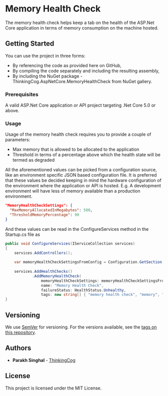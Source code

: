# Memory Health Check
The memory health check helps keep a tab on the health of the ASP.Net Core application in terms of memory consumption on the machine hosted.

## Getting Started
You can use the project in three forms:
- By referencing the code as provided here on GitHub,
- By compiling the code separately and including the resulting assembly,
- By including the NuGet package - ThinkingCog.AspNetCore.MemoryHealthCheck from NuGet gallery.

### Prerequisites
A valid ASP.Net Core application or API project targeting .Net Core 5.0 or above.

### Usage
Usage of the memory health check requires you to provide a couple of parameters:
 - Max memory that is allowed to be allocated to the application
 - Threshold in terms of a percentage above which the health state will be termed as degraded
 
 All the aforementioned values can be picked from a configuration source, like an environment specific JSON based configuration file. It is preferred that these values be decided keeping in mind the hardware configuration of the environment where the application or API is hosted. 
 E.g. A development environment will have less of memory available than a production environment.
 
 
```json
"MemoryHealthCheckSettings": {
  "MaxMemoryAllocatedInMegabytes": 500,
  "ThresholdMemoryPercentage": 90
}
```

And these values can be read in the ConfigureServices method in the Startup.cs file as 

```cs
public void ConfigureServices(IServiceCollection services)
{
    services.AddControllers();            
            
    var memoryHealthCheckSettingsFromConfig = Configuration.GetSection("MemoryHealthCheckSettings").Get<MemoryHealthCheckOptions>();		
	
	services.AddHealthChecks()
			.AddMemoryHealthCheck(
				memoryHealthCheckSettings: memoryHealthCheckSettingsFromConfig,
				name: "Memory Health Check",
				failureStatus: HealthStatus.Unhealthy,
				tags: new string[] { "memory health check", "memory", "quickcheck" });
}
```

## Versioning
We use [SemVer](http://semver.org/) for versioning. For the versions available, see the [tags on this repository](https://github.com/parakhsinghal/ASPNetCoreHealthChecks/tags).

## Authors
* **Parakh Singhal** - [ThinkingCog](http://www.thinkingcog.com)

## License
This project is licensed under the MIT License.